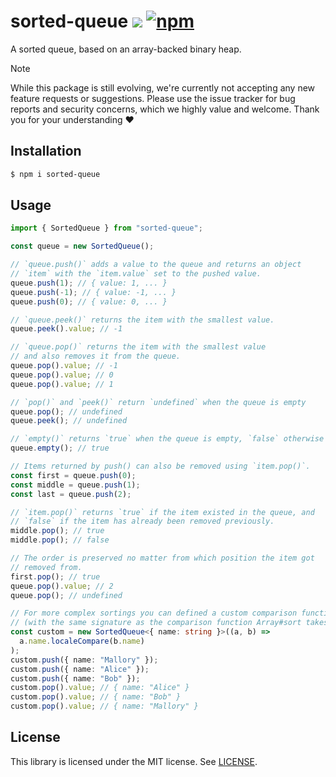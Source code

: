 # sorted-queue ![](https://github.com/badrap/sorted-queue/workflows/tests/badge.svg) [![npm](https://img.shields.io/npm/v/sorted-queue.svg)](https://www.npmjs.com/package/sorted-queue)

A sorted queue, based on an array-backed binary heap.

> [!NOTE]
> While this package is still evolving, we're currently not accepting any new feature requests or suggestions. Please use the issue tracker for bug reports and security concerns, which we highly value and welcome. Thank you for your understanding ❤️

## Installation

```sh
$ npm i sorted-queue
```

## Usage

```ts
import { SortedQueue } from "sorted-queue";

const queue = new SortedQueue();

// `queue.push()` adds a value to the queue and returns an object
// `item` with the `item.value` set to the pushed value.
queue.push(1); // { value: 1, ... }
queue.push(-1); // { value: -1, ... }
queue.push(0); // { value: 0, ... }

// `queue.peek()` returns the item with the smallest value.
queue.peek().value; // -1

// `queue.pop()` returns the item with the smallest value
// and also removes it from the queue.
queue.pop().value; // -1
queue.pop().value; // 0
queue.pop().value; // 1

// `pop()` and `peek()` return `undefined` when the queue is empty
queue.pop(); // undefined
queue.peek(); // undefined

// `empty()` returns `true` when the queue is empty, `false` otherwise
queue.empty(); // true

// Items returned by push() can also be removed using `item.pop()`.
const first = queue.push(0);
const middle = queue.push(1);
const last = queue.push(2);

// `item.pop()` returns `true` if the item existed in the queue, and
// `false` if the item has already been removed previously.
middle.pop(); // true
middle.pop(); // false

// The order is preserved no matter from which position the item got
// removed from.
first.pop(); // true
queue.pop().value; // 2
queue.pop(); // undefined

// For more complex sortings you can defined a custom comparison function
// (with the same signature as the comparison function Array#sort takes).
const custom = new SortedQueue<{ name: string }>((a, b) =>
  a.name.localeCompare(b.name)
);
custom.push({ name: "Mallory" });
custom.push({ name: "Alice" });
custom.push({ name: "Bob" });
custom.pop().value; // { name: "Alice" }
custom.pop().value; // { name: "Bob" }
custom.pop().value; // { name: "Mallory" }
```

## License

This library is licensed under the MIT license. See [LICENSE](./LICENSE).
